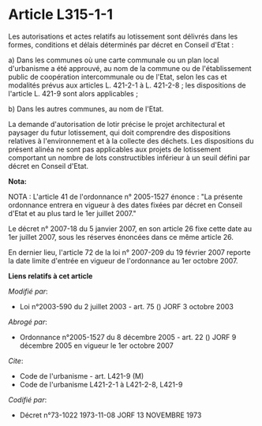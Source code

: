 # Article L315-1-1

Les autorisations et actes relatifs au lotissement sont délivrés dans les formes, conditions et délais déterminés par décret
en Conseil d'Etat :

a) Dans les communes où une carte communale ou un plan local d'urbanisme a été approuvé, au nom de la commune ou de
l'établissement public de coopération intercommunale ou de l'Etat, selon les cas et modalités prévus aux articles L. 421-2-1
à L. 421-2-8 ; les dispositions de l'article L. 421-9 sont alors applicables ;

b) Dans les autres communes, au nom de l'Etat.

La demande d'autorisation de lotir précise le projet architectural et paysager du futur lotissement, qui doit comprendre des
dispositions relatives à l'environnement et à la collecte des déchets. Les dispositions du présent alinéa ne sont pas
applicables aux projets de lotissement comportant un nombre de lots constructibles inférieur à un seuil défini par décret en
Conseil d'Etat.

**Nota:**

NOTA : L'article 41 de l'ordonnance n° 2005-1527 énonce : "La présente ordonnance entrera en vigueur à des dates fixées par
décret en Conseil d'Etat et au plus tard le 1er juillet 2007."

Le décret n° 2007-18 du 5 janvier 2007, en son article 26 fixe cette date au 1er juillet 2007, sous les réserves énoncées
dans ce même article 26.

En dernier lieu, l'article 72 de la loi n° 2007-209 du 19 février 2007 reporte la date limite d'entrée en vigueur de
l'ordonnance au 1er octobre 2007.

**Liens relatifs à cet article**

_Modifié par_:

  - Loi n°2003-590 du 2 juillet 2003 - art. 75 () JORF 3 octobre 2003

_Abrogé par_:

  - Ordonnance n°2005-1527 du 8 décembre 2005 - art. 22 () JORF 9 décembre 2005 en vigueur le 1er octobre 2007

_Cite_:

  - Code de l'urbanisme - art. L421-9 (M)
  - Code de l'urbanisme L421-2-1 à L421-2-8, L421-9

_Codifié par_:

  - Décret n°73-1022 1973-11-08 JORF 13 NOVEMBRE 1973
